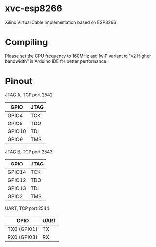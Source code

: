 # xvc-esp8266
Xilinx Virtual Cable Implementation based on ESP8266

# Compiling

Please set the CPU frequency to 160MHz and lwIP variant to "v2 Higher bandwidth" in Arduino IDE for better performance.

# Pinout

JTAG A, TCP port 2542

|GPIO|JTAG|
|-|-|
|GPIO4|TCK|
|GPIO5|TDO|
|GPIO10|TDI|
|GPIO9|TMS|

JTAG B, TCP port 2543

|GPIO|JTAG|
|-|-|
|GPIO14|TCK|
|GPIO12|TDO|
|GPIO13|TDI|
|GPIO2|TMS|

UART, TCP port 2544

|GPIO|UART|
|-|-|
|TX0 (GPIO1)|TX|
|RX0 (GPIO3)|RX|
